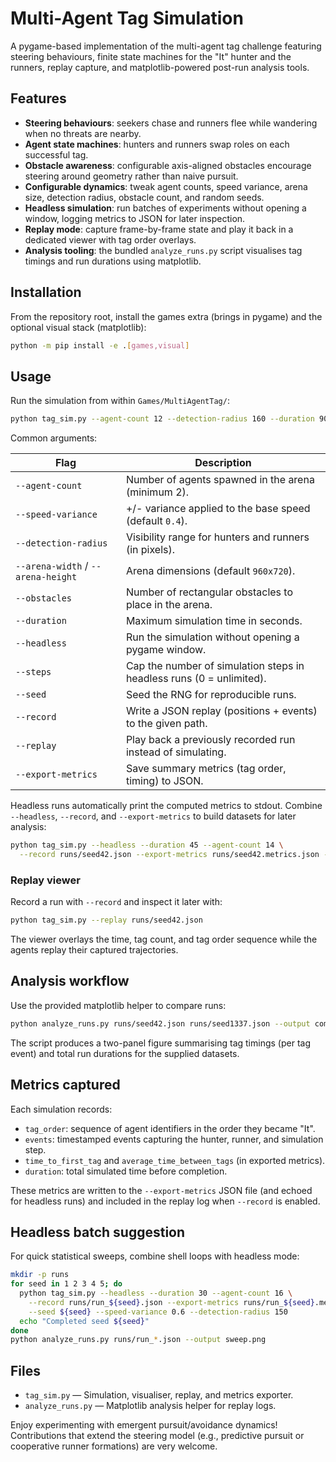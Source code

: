 # Multi-Agent Tag Simulation

A pygame-based implementation of the multi-agent tag challenge featuring steering behaviours, finite state machines for the "It" hunter and the runners, replay capture, and matplotlib-powered post-run analysis tools.

## Features

- **Steering behaviours**: seekers chase and runners flee while wandering when no threats are nearby.
- **Agent state machines**: hunters and runners swap roles on each successful tag.
- **Obstacle awareness**: configurable axis-aligned obstacles encourage steering around geometry rather than naive pursuit.
- **Configurable dynamics**: tweak agent counts, speed variance, arena size, detection radius, obstacle count, and random seeds.
- **Headless simulation**: run batches of experiments without opening a window, logging metrics to JSON for later inspection.
- **Replay mode**: capture frame-by-frame state and play it back in a dedicated viewer with tag order overlays.
- **Analysis tooling**: the bundled `analyze_runs.py` script visualises tag timings and run durations using matplotlib.

## Installation

From the repository root, install the games extra (brings in pygame) and the optional visual stack (matplotlib):

```bash
python -m pip install -e .[games,visual]
```

## Usage

Run the simulation from within `Games/MultiAgentTag/`:

```bash
python tag_sim.py --agent-count 12 --detection-radius 160 --duration 90
```

Common arguments:

| Flag | Description |
| ---- | ----------- |
| `--agent-count` | Number of agents spawned in the arena (minimum 2). |
| `--speed-variance` | +/- variance applied to the base speed (default `0.4`). |
| `--detection-radius` | Visibility range for hunters and runners (in pixels). |
| `--arena-width` / `--arena-height` | Arena dimensions (default `960x720`). |
| `--obstacles` | Number of rectangular obstacles to place in the arena. |
| `--duration` | Maximum simulation time in seconds. |
| `--headless` | Run the simulation without opening a pygame window. |
| `--steps` | Cap the number of simulation steps in headless runs (0 = unlimited). |
| `--seed` | Seed the RNG for reproducible runs. |
| `--record` | Write a JSON replay (positions + events) to the given path. |
| `--replay` | Play back a previously recorded run instead of simulating. |
| `--export-metrics` | Save summary metrics (tag order, timing) to JSON. |

Headless runs automatically print the computed metrics to stdout. Combine `--headless`, `--record`, and `--export-metrics` to build datasets for later analysis:

```bash
python tag_sim.py --headless --duration 45 --agent-count 14 \
  --record runs/seed42.json --export-metrics runs/seed42.metrics.json --seed 42
```

### Replay viewer

Record a run with `--record` and inspect it later with:

```bash
python tag_sim.py --replay runs/seed42.json
```

The viewer overlays the time, tag count, and tag order sequence while the agents replay their captured trajectories.

## Analysis workflow

Use the provided matplotlib helper to compare runs:

```bash
python analyze_runs.py runs/seed42.json runs/seed1337.json --output comparison.png
```

The script produces a two-panel figure summarising tag timings (per tag event) and total run durations for the supplied datasets.

## Metrics captured

Each simulation records:

- `tag_order`: sequence of agent identifiers in the order they became "It".
- `events`: timestamped events capturing the hunter, runner, and simulation step.
- `time_to_first_tag` and `average_time_between_tags` (in exported metrics).
- `duration`: total simulated time before completion.

These metrics are written to the `--export-metrics` JSON file (and echoed for headless runs) and included in the replay log when `--record` is enabled.

## Headless batch suggestion

For quick statistical sweeps, combine shell loops with headless mode:

```bash
mkdir -p runs
for seed in 1 2 3 4 5; do
  python tag_sim.py --headless --duration 30 --agent-count 16 \
    --record runs/run_${seed}.json --export-metrics runs/run_${seed}.metrics.json \
    --seed ${seed} --speed-variance 0.6 --detection-radius 150
  echo "Completed seed ${seed}"
done
python analyze_runs.py runs/run_*.json --output sweep.png
```

## Files

- `tag_sim.py` — Simulation, visualiser, replay, and metrics exporter.
- `analyze_runs.py` — Matplotlib analysis helper for replay logs.

Enjoy experimenting with emergent pursuit/avoidance dynamics! Contributions that extend the steering model (e.g., predictive pursuit or cooperative runner formations) are very welcome.
